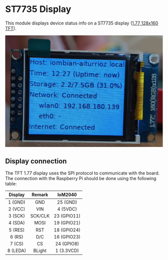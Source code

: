 # ST7735 Display

This module displays device status info on a ST7735 display ([1.77 128x160 TFT](https://www.winstar.com.tw/es/products/tft-lcd/module/tft-st7735.html)).

[<img src="../../docs/tft-1.77.jpg" width="600"/>](./docs/iombian-status-display.jpg)

## Display connection

The TFT 1.77 display uses the SPI protocol to communicate with the board. The connection with the Raspberry Pi should be done using the following table:

|  Display      |  Remark       |   IoM2040     |
|:--------:     |:-------:      |:-----------:  |
|  1 (GND)      |   GND         |   25 (GND)    |
|  2 (VCC)      |   VIN         |   4 (5VDC)    |
|  3 (SCK)      | SCK/CLK       | 23 (GPIO11)   |
|  4 (SDA)      |   MOSI        | 19 (GPIO21)   |
|  5 (RES)      |   RST         | 18 (GPIO24)   |
|  6 (RS)       |   D/C         | 16 (GPIO23)   |
|  7 (CS)       |    CS         |  24 (GPIO8)   |
| 8 (LEDA)      |  BLight       |  1 (3.3VCD)   |